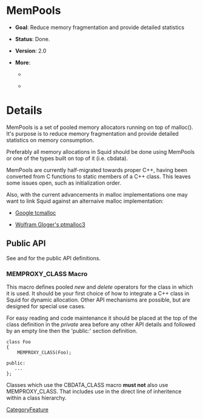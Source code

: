 # MemPools

  - **Goal**: Reduce memory fragmentation and provide detailed
    statistics

  - **Status**: Done.

  - **Version**: 2.0

<!-- end list -->

  - **More**:
    
      - [](http://www.squid-cache.org/Doc/code/namespaceMem.html)
    
      - [](http://www.squid-cache.org/Doc/code/group__MemPoolsAPI.html)

# Details

MemPools is a set of pooled memory allocators running on top of
malloc(). It's purpose is to reduce memory fragmentation and provide
detailed statistics on memory consumption.

Preferably all memory allocations in Squid should be done using MemPools
or one of the types built on top of it (i.e. cbdata).

MemPools are currently half-migrated towards proper C++, having been
converted from C functions to static members of a C++ class. This leaves
some issues open, such as initialization order.

Also, with the current advancements in malloc implementations one may
want to link Squid against an alternaive malloc implementation:

  - [Google
    tcmalloc](http://google-perftools.googlecode.com/svn/trunk/doc/tcmalloc.html)

  - [Wolfram Gloger's ptmalloc3](http://www.malloc.de/en/)

## Public API

See [](http://www.squid-cache.org/Doc/code/namespaceMem.html) and
[](http://www.squid-cache.org/Doc/code/group__MemPoolsAPI.html) for the
public API definitions.

### MEMPROXY\_CLASS Macro

This macro defines pooled *new* and *delete* operators for the class in
which it is used. It should be your first choice of how to integrate a
C++ class in Squid for dynamic allocation. Other API mechanisms are
possible, but are designed for special use cases.

For easy reading and code maintenance it should be placed at the top of
the class definition in the *private* area before any other API details
and followed by an empty line then the 'public:' section definition.

    class Foo
    {
        MEMPROXY_CLASS(Foo);
    
    public:
       ...
    };

Classes which use the CBDATA\_CLASS macro **must not** also use
MEMPROXY\_CLASS. That includes use in the direct line of inheritence
within a class hierarchy.

[CategoryFeature](https://wiki.squid-cache.org/Features/MemPools/CategoryFeature#)
